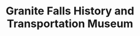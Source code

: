 ---
layout: repo
title: "Granite Falls History and Transportation Museum"
id: 4903
permalink: repos/4903/
---